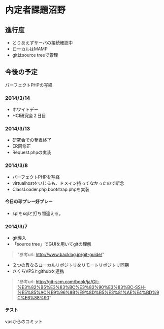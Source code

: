 # 内定者課題沼野
## 進行度
* とりあえずサーバの接続確認中
* ローカルはMAMP
* gitはsource treeで管理

## 今後の予定
パーフェクトPHPの写経

### 2014/3/14
* ホワイトデー
* HCI研究会２日目

### 2014/3/13
* 研究会での発表終了
* ER図修正
* Request.phpの実装

### 2014/3/8
* パーフェクトPHPを写経
* virtualhostをいじるも、ドメイン持ってなかったので断念
* ClassLoader.php bootstrap.phpを実装

#### 今日の珍プレー好プレー
* splをsqlと打ち間違える。

### 2014/3/7
* git導入
* 「source tree」でGUIを用いてgitの理解  
> "参考url: <http://www.backlog.jp/git-guide/>"
* ２つの異なるローカルリポジトリをリモートリポジトリ同期
* さくらVPSとgithubを連携  
> "参考url: <http://git-scm.com/book/ja/Git-%E3%82%B5%E3%83%BC%E3%83%90%E3%83%BC-SSH-%E5%85%AC%E9%96%8B%E9%8D%B5%E3%81%AE%E4%BD%9C%E6%88%90>"

#### テスト
vpsからのコミット
